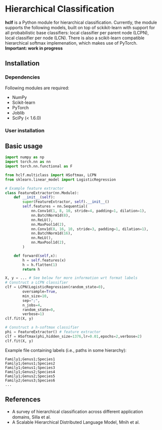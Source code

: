 # Hierarchical Classification

**hclf** is a Python module for hierarchical classification. Currently, the module supports the following models, built on top of sckikit-learn with support for all probabilistic base classifiers: local classifier per parent node (LCPN), local classifier per node (LCN). There is also a scikit-learn compatible hierarchical softmax implemenation, which makes use of PyTorch. **Important: work in progress**

## Installation 

### Dependencies 

Following modules are required:

* NumPy 
* Scikit-learn
* PyTorch
* Joblib
* SciPy (< 1.6.0)

### User installation

## Basic usage

```python
import numpy as np
import torch.nn as nn
import torch.nn.functional as F

from hclf.multiclass import HSoftmax, LCPN
from sklearn.linear_model import LogisticRegression

# Example feature extractor
class FeatureExtractor(nn.Module):
    def __init__(self):
        super(FeatureExtractor, self).__init__()
        self.features = nn.Sequential(
            nn.Conv1d(1, 8, 10, stride=4, padding=1, dilation=1),
            nn.BatchNorm1d(8),
            nn.ReLU(),
            nn.MaxPool1d(2),
            nn.Conv1d(8, 16, 10, stride=3, padding=1, dilation=1),
            nn.BatchNorm1d(16),
            nn.ReLU(),
            nn.MaxPool1d(2),
        )

    def forward(self,x):
        h = self.features(x)
        h = h.flatten(1)
        return h

X, y = ... # See below for more information wrt format labels
# Construct a LCPN classifier
clf = LCPN(LogisticRegression(random_state=0),
        oversample=True,
        min_size=10,
        sep=";",
        n_jobs=4,
        random_state=0,
        verbose=1)
clf.fit(X, y)

# Construct a h-softmax classifier
phi = FeatureExtractor() # feature extractor
clf = HSoftmax(phi,hidden_size=1376,lr=0.01,epochs=2,verbose=2)
clf.fit(X, y)
```

Example file containing labels (i.e., paths in some hierarchy):
```
Family1;Genus1;Species1
Family1;Genus1;Species2
Family1;Genus1;Species3
Family1;Genus2;Species4
Family1;Genus2;Species5
Family2;Genus3;Species6
...
```

## References

- A survey of hierarchical classiﬁcation across different application domains, Silla et al.
- A Scalable Hierarchical Distributed Language Model, Mnih et al.
